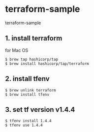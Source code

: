 # terraform-sample
terraform-sample

## 1. install terraform

for Mac OS

```shell
$ brew tap hashicorp/tap
$ brew install hashicorp/tap/terraform
```

## 2. install tfenv
```shell
$ brew unlink terraform
$ brew install tfenv
```

## 3. set tf version v1.4.4
```shell
$ tfenv install 1.4.4
$ tfenv use 1.4.4
```
